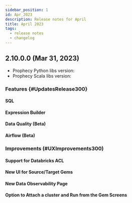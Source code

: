 ```yaml
---
sidebar_position: 1
id: Apr_2023
description: Release notes for April
title: April 2023
tags:
  - release notes
  - changelog
---
```


## 2.10.0.0 (Mar 31, 2023)

- Prophecy Python libs version:
- Prophecy Scala libs version:

### Features {#UpdatesRelease300}

#### SQL

#### Expression Builder

#### Data Quality (Beta)

#### Airflow (Beta)

### Improvements (#UXImprovements300)

#### Support for Databricks ACL

#### New UI for Source/Target Gems

#### New Data Observability Page

#### Option to Attach a cluster and Run from the Gem Screens

